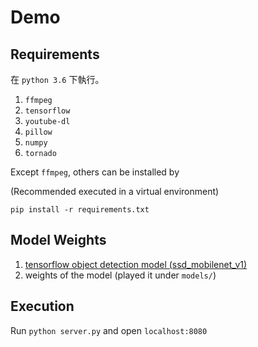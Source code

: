 # Demo

## Requirements

在 `python 3.6` 下執行。

1. `ffmpeg`
2. `tensorflow`
3. `youtube-dl`
4. `pillow`
5. `numpy`
6. `tornado`

Except `ffmpeg`, others can be installed by

(Recommended executed in a virtual environment)

```
pip install -r requirements.txt
```

## Model Weights

1. [tensorflow object detection model (ssd_mobilenet_v1)](https://github.com/tensorflow/models/tree/master/research/object_detection)
2. weights of the model (played it under `models/`)

## Execution

Run `python server.py` and open `localhost:8080`